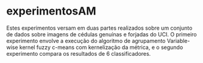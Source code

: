 # experimentosAM
Estes experimentos versam em duas partes realizados sobre um conjunto de dados sobre imagens de cédulas genuínas e forjadas do UCI. O primeiro experimento envolve a execução do algoritmo de agrupamento Variable-wise kernel fuzzy c-means com kernelização da métrica, e o segundo experimento compara os resultados de 6 classificadores.
